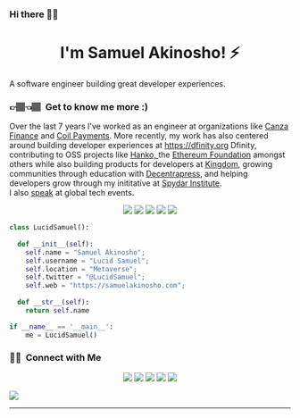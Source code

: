 ### Hi there 👋🏾

<h1 align="center">
  <b>I'm Samuel Akinosho! ⚡️</b>
</h1>
<!--
<div align="center">
    <img src="https://github.com/LucidSamuel/LucidSamuel/blob/main/header.jpg" alt="header photo">
</div>
-->
A software engineer building great developer experiences.

<p>
 <!-- 
<a href="https://app.daily.dev/lucidsamuel"><img src="https://github.com/LucidSamuel/LucidSamuel/blob/main/devcard.svg" width="400" alt="Samuel Akinosho's Dev Card"/></a>-->
  
### 👉🏽👈🏽 &nbsp;Get to know me more :)
Over the last 7 years I've worked as an engineer at organizations like <a href="https://canza.io" target="_blank">Canza Finance</a> and <a href="https://joincoil.com" target="_blank">Coil Payments</a>. More recently, my work has also centered around building developer experiences at <https://dfinity.org> Dfinity,</a> contributing to OSS projects like <a href="https://github.com/teamhanko/hanko"> Hanko, </a> the <a href="https://www.gitpoap.io/gp/74"> Ethereum Foundation</a> amongst others while also building products for developers at <a href="https://withkingdom.com" target="_blank">Kingdom<a/>, growing communities through education with <a href="https://decentrapress.com" target="_blank">Decentrapress</a>, and helping developers grow through my inititative at <a href="https://institute.spydarafrica.com" target="_blank">Spydar Institute</a>.
‍<br>
  ‍I also <a href="https://noti.st/lucidsamuel" target="_blank">speak</a> at global tech events.

<p>
<div align="center">
  <img src="https://img.shields.io/badge/-Javascript-f0db4f?style=for-the-badge&logo=html5&logoColor=c58545&labelColor=282828">
  <img src="https://img.shields.io/badge/-Node JS-3c873a?style=for-the-badge&logo=NodeJS&logoColor=3c873a&labelColor=3c873a">
   <img src="https://img.shields.io/badge/-React JS-08c26e?style=for-the-badge&logo=react&logoColor=d1a01f&labelColor=282828">
  <img src="https://img.shields.io/badge/-Python-98b982?style=for-the-badge&logo=python&logoColor=98b982&labelColor=282828">
    <img src="https://img.shields.io/badge/-Typescript-3178C6?style=for-the-badge&logo=Typescript&logoColor=98b982&labelColor=282828">

</div>
</p>

```python
class LucidSamuel():
    
  def __init__(self):
    self.name = "Samuel Akinosho";
    self.username = "Lucid Samuel";
    self.location = "Metaverse";
    self.twitter = "@LucidSamuel";
    self.web = "https://samuelakinosho.com";
  
  def __str__(self):
    return self.name

if __name__ == '__main__':
    me = LucidSamuel()
```


### 🤝🏻 &nbsp;Connect with Me

<p align="center">
<a href="https://www.samuelakinosho.com"><img src="https://img.shields.io/badge/-samuelakinosho.com-3423A6?style=flat&logo=Google-Chrome&logoColor=white"/></a>
  <a href="https://linkedin.com/in/samuel-akinosho"><img src="https://img.shields.io/badge/-Samuel%20Akinosho-0077B5?style=flat&logo=Linkedin&logoColor=white"/></a>
<a href="mailto:hey@samuelakinosho.com"><img src="https://img.shields.io/badge/-hey@samuelakinosho.com-D14836?style=flat&logo=Gmail&logoColor=white"/></a>
<a href="https://twitter.com/LucidSamuel_"><img src="https://img.shields.io/badge/-@LucidSamuel-blue?style=flat&logo=Twitter&logoColor=white"/></a>
<a href="https://instagram.com/LucidSamuel_"><img src="https://img.shields.io/badge/-@LucidSamuel-E4405F?style=flat&logo=Instagram&logoColor=white"/></a>
</p>
<a href="https://github.com/lucidsamuel">
    <img src="https://komarev.com/ghpvc/?username=LucidSamuel&style=for-the-badge">
</a>


<!--![GitHub Snake Light](github-contribution-grid-snake.svg#gh-light-mode-only)
![GitHub Snake dark](github-contribution-grid-snake.svg#gh-dark-mode-only)-->

------
